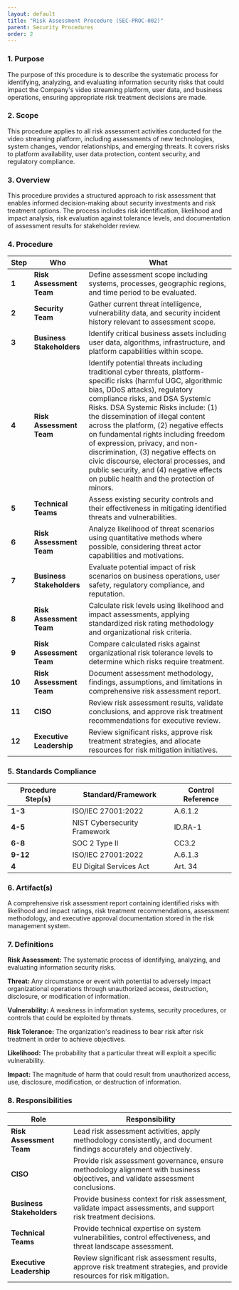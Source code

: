 ```yaml
---
layout: default
title: "Risk Assessment Procedure (SEC-PROC-002)"
parent: Security Procedures
order: 2
---
```


### 1. Purpose

The purpose of this procedure is to describe the systematic process for identifying, analyzing, and evaluating information security risks that could impact the Company's video streaming platform, user data, and business operations, ensuring appropriate risk treatment decisions are made.

### 2. Scope

This procedure applies to all risk assessment activities conducted for the video streaming platform, including assessments of new technologies, system changes, vendor relationships, and emerging threats. It covers risks to platform availability, user data protection, content security, and regulatory compliance.

### 3. Overview

This procedure provides a structured approach to risk assessment that enables informed decision-making about security investments and risk treatment options. The process includes risk identification, likelihood and impact analysis, risk evaluation against tolerance levels, and documentation of assessment results for stakeholder review.

### 4. Procedure

| **Step** | **Who** | **What** |
| -------- | -------- | -------- |
| **1** | **Risk Assessment Team** | Define assessment scope including systems, processes, geographic regions, and time period to be evaluated. |
| **2** | **Security Team** | Gather current threat intelligence, vulnerability data, and security incident history relevant to assessment scope. |
| **3** | **Business Stakeholders** | Identify critical business assets including user data, algorithms, infrastructure, and platform capabilities within scope. |
| **4** | **Risk Assessment Team** | Identify potential threats including traditional cyber threats, platform-specific risks (harmful UGC, algorithmic bias, DDoS attacks), regulatory compliance risks, and DSA Systemic Risks. DSA Systemic Risks include: (1) the dissemination of illegal content across the platform, (2) negative effects on fundamental rights including freedom of expression, privacy, and non-discrimination, (3) negative effects on civic discourse, electoral processes, and public security, and (4) negative effects on public health and the protection of minors. |
| **5** | **Technical Teams** | Assess existing security controls and their effectiveness in mitigating identified threats and vulnerabilities. |
| **6** | **Risk Assessment Team** | Analyze likelihood of threat scenarios using quantitative methods where possible, considering threat actor capabilities and motivations. |
| **7** | **Business Stakeholders** | Evaluate potential impact of risk scenarios on business operations, user safety, regulatory compliance, and reputation. |
| **8** | **Risk Assessment Team** | Calculate risk levels using likelihood and impact assessments, applying standardized risk rating methodology and organizational risk criteria. |
| **9** | **Risk Assessment Team** | Compare calculated risks against organizational risk tolerance levels to determine which risks require treatment. |
| **10** | **Risk Assessment Team** | Document assessment methodology, findings, assumptions, and limitations in comprehensive risk assessment report. |
| **11** | **CISO** | Review risk assessment results, validate conclusions, and approve risk treatment recommendations for executive review. |
| **12** | **Executive Leadership** | Review significant risks, approve risk treatment strategies, and allocate resources for risk mitigation initiatives. |

### 5. Standards Compliance

| **Procedure Step(s)** | **Standard/Framework** | **Control Reference** |
| --------------------- | ---------------------- | --------------------- |
| **1-3** | ISO/IEC 27001:2022 | A.6.1.2 |
| **4-5** | NIST Cybersecurity Framework | ID.RA-1 |
| **6-8** | SOC 2 Type II | CC3.2 |
| **9-12** | ISO/IEC 27001:2022 | A.6.1.3 |
| **4** | EU Digital Services Act | Art. 34 |

### 6. Artifact(s)

A comprehensive risk assessment report containing identified risks with likelihood and impact ratings, risk treatment recommendations, assessment methodology, and executive approval documentation stored in the risk management system.

### 7. Definitions

**Risk Assessment:** The systematic process of identifying, analyzing, and evaluating information security risks.

**Threat:** Any circumstance or event with potential to adversely impact organizational operations through unauthorized access, destruction, disclosure, or modification of information.

**Vulnerability:** A weakness in information systems, security procedures, or controls that could be exploited by threats.

**Risk Tolerance:** The organization's readiness to bear risk after risk treatment in order to achieve objectives.

**Likelihood:** The probability that a particular threat will exploit a specific vulnerability.

**Impact:** The magnitude of harm that could result from unauthorized access, use, disclosure, modification, or destruction of information.

### 8. Responsibilities

| **Role** | **Responsibility** |
| -------- | ------------------ |
| **Risk Assessment Team** | Lead risk assessment activities, apply methodology consistently, and document findings accurately and objectively. |
| **CISO** | Provide risk assessment governance, ensure methodology alignment with business objectives, and validate assessment conclusions. |
| **Business Stakeholders** | Provide business context for risk assessment, validate impact assessments, and support risk treatment decisions. |
| **Technical Teams** | Provide technical expertise on system vulnerabilities, control effectiveness, and threat landscape assessment. |
| **Executive Leadership** | Review significant risk assessment results, approve risk treatment strategies, and provide resources for risk mitigation. |
